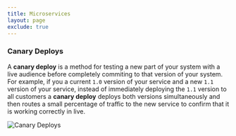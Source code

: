 ```yaml
---
title: Microservices
layout: page
exclude: true
---
```


### Canary Deploys

A **canary deploy** is a method for testing a new part of your system with a live audience before completely commiting to that version of your system. For example, if you a current `1.0` version of your service and a new `1.1` version of your service, instead of immediately deploying the `1.1` version to all customers a **canary deploy** deploys both versions simultaneously and then routes a small percentage of traffic to the new service to confirm that it is working correctly in live.

![Canary Deploys](https://drive.google.com/file/d/11exwptVKHnL1KJUzt_XWJTwYpolmeO5_/view?usp=sharing)
<!--stackedit_data:
eyJoaXN0b3J5IjpbLTU2NzE1ODI2MV19
-->